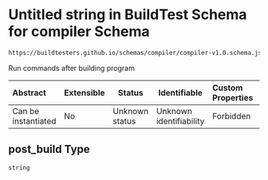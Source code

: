 # Untitled string in BuildTest Schema for compiler Schema

```txt
https://buildtesters.github.io/schemas/compiler/compiler-v1.0.schema.json#/properties/post_build
```

Run commands after building program


| Abstract            | Extensible | Status         | Identifiable            | Custom Properties | Additional Properties | Access Restrictions | Defined In                                                                                |
| :------------------ | ---------- | -------------- | ----------------------- | :---------------- | --------------------- | ------------------- | ----------------------------------------------------------------------------------------- |
| Can be instantiated | No         | Unknown status | Unknown identifiability | Forbidden         | Allowed               | none                | [compiler-v1.0.schema.json\*](../../out/compiler-v1.0.schema.json "open original schema") |

## post_build Type

`string`

